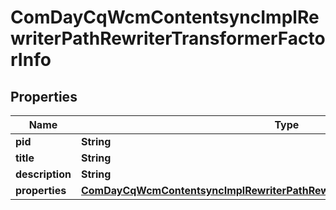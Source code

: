 
# ComDayCqWcmContentsyncImplRewriterPathRewriterTransformerFactorInfo

## Properties
Name | Type | Description | Notes
------------ | ------------- | ------------- | -------------
**pid** | **String** |  |  [optional]
**title** | **String** |  |  [optional]
**description** | **String** |  |  [optional]
**properties** | [**ComDayCqWcmContentsyncImplRewriterPathRewriterTransformerFactorProperties**](ComDayCqWcmContentsyncImplRewriterPathRewriterTransformerFactorProperties.md) |  |  [optional]



